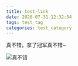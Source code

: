 ```yaml
---
title: test-link
date: 2020-07-31 12:32:54
tags: test_tag
categories: test_category
---
```


真不错，拿了冠军真不错~

<!-- more -->

![真不错](https://charfole-blog.oss-cn-shenzhen.aliyuncs.com/image/cham.jpg)